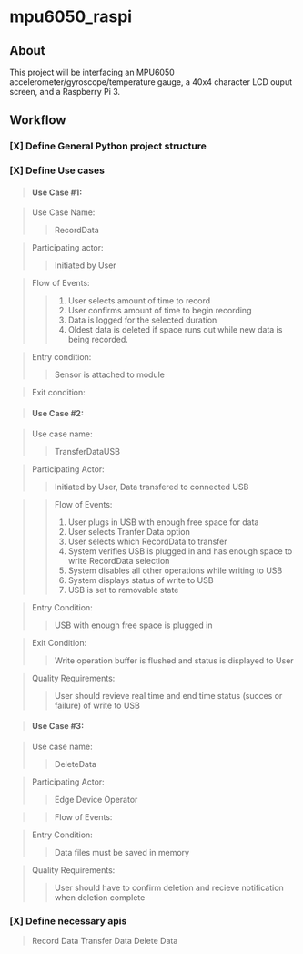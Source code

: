 # mpu6050_raspi

## About

This project will be interfacing an MPU6050 accelerometer/gyroscope/temperature gauge, a 40x4 character LCD ouput screen, and a Raspberry Pi 3.  

## Workflow
### [X] Define General Python project structure

### [X] Define Use cases 


> #### Use Case #1:

>Use Case Name: 			
>> RecordData

>Participating actor:	
>> Initiated by User

>Flow of Events:			
>> 1. User selects amount of time to record 
>> 2. User confirms amount of time to begin recording
>> 3. Data is logged for the selected duration
>> 4. Oldest data is deleted if space runs out while new data is being recorded. 

>Entry condition:		
>> Sensor is attached to module

>Exit condition:
>> 


>#### Use Case #2:

>Use case name:			
>> TransferDataUSB

>Participating Actor:	
>> Initiated by User, Data transfered to connected USB

>>Flow of Events:			
>> 1. User plugs in USB with enough free space for data
>> 2. User selects Tranfer Data option 
>> 3. User selects which RecordData to transfer
>> 4. System verifies USB is plugged in and has enough space to write RecordData selection
>> 5. System disables all other operations while writing to USB
>> 6. System displays status of write to USB
>> 7. USB is set to removable state

>Entry Condition:
>> USB with enough free space is plugged in

>Exit Condition:
>> Write operation buffer is flushed and status is displayed to User 

>Quality Requirements:
>> User should revieve real time and end time status (succes or failure) of write to USB


>#### Use Case #3: 

>Use case name: 
>> DeleteData

> Participating Actor:
>> Edge Device Operator

>>Flow of Events:

>Entry Condition:
>> Data files must be saved in memory

>Quality Requirements:
>> User should have to confirm deletion and recieve notification when deletion complete


### [X] Define necessary apis  

>Record Data
>Transfer Data
>Delete Data
